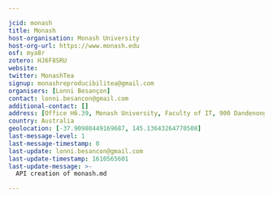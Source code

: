 ```yaml
---

jcid: monash
title: Monash
host-organisation: Monash University
host-org-url: https://www.monash.edu
osf: mya8r
zotero: HJ6F8SRU
website: 
twitter: MonashTea
signup: monashreproducibilitea@gmail.com
organisers: [Lonni Besançon]
contact: lonni.besancon@gmail.com
additional-contact: []
address: [Office H6.39, Monash University, Faculty of IT, 900 Dandenong Road, Building H, level 6, room: H6.39, Caulfield East VIC 3145]
country: Australia
geolocation: [-37.90980449169687, 145.13643264770508]
last-message-level: 1
last-message-timestamp: 0
last-update: lonni.besancon@gmail.com
last-update-timestamp: 1610565601
last-update-message: >-
  API creation of monash.md

---
```



